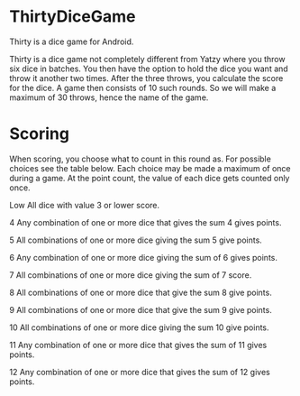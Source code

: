 # ThirtyDiceGame
Thirty is a dice game for Android.

Thirty is a dice game not completely different from Yatzy where you throw six dice in batches. You then have the option to hold the dice you want and throw it another two times. After the three throws, you calculate the score for the dice. A game then consists of 10 such rounds. So we will make a maximum of 30 throws, hence the name of the game.

# Scoring

When scoring, you choose what to count in this round as. For possible choices see the table below. Each choice may be made a maximum of once during a game. At the point count, the value of each dice gets counted only once. 

Low   All dice with value 3 or lower score.

4     Any combination of one or more dice that gives the sum 4 gives points.

5     All combinations of one or more dice giving the sum 5 give points.

6     Any combination of one or more dice giving the sum of 6 gives points.

7     All combinations of one or more dice giving the sum of 7 score.

8     All combinations of one or more dice that give the sum 8 give points.

9     All combinations of one or more dice that give the sum 9 give points.

10    All combinations of one or more dice giving the sum 10 give points.

11    Any combination of one or more dice that gives the sum of 11 gives points.

12    Any combination of one or more dice that gives the sum of 12 gives points.

